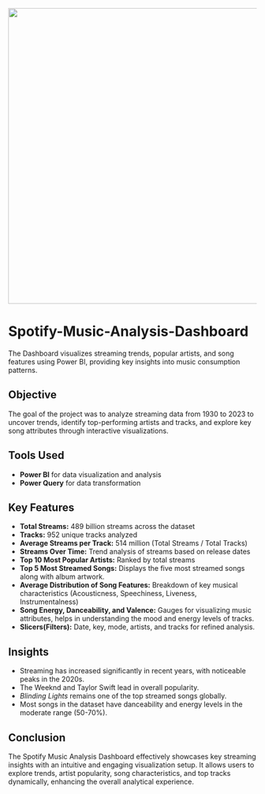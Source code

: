 <img src="https://github.com/user-attachments/assets/03550485-2eb2-4e96-92be-0925accb2c15" width="600" />


# Spotify-Music-Analysis-Dashboard
The Dashboard visualizes streaming trends, popular artists, and song features using Power BI, providing key insights into music consumption patterns.

## Objective
The goal of the project was to analyze streaming data from 1930 to 2023 to uncover trends, identify top-performing artists and tracks, and explore key song attributes through interactive visualizations.

## Tools Used
- **Power BI** for data visualization and analysis  
- **Power Query** for data transformation  

## Key Features
- **Total Streams:** 489 billion streams across the dataset  
- **Tracks:** 952 unique tracks analyzed  
- **Average Streams per Track:** 514 million (Total Streams / Total Tracks)  
- **Streams Over Time:** Trend analysis of streams based on release dates  
- **Top 10 Most Popular Artists:** Ranked by total streams  
- **Top 5 Most Streamed Songs:** Displays the five most streamed songs along with album artwork.  
- **Average Distribution of Song Features:** Breakdown of key musical characteristics (Acousticness, Speechiness, Liveness, Instrumentalness)  
- **Song Energy, Danceability, and Valence:** Gauges for visualizing music attributes, helps in understanding the mood and energy levels of tracks. 
- **Slicers(Filters):** Date, key, mode, artists, and tracks for refined analysis.

## Insights
- Streaming has increased significantly in recent years, with noticeable peaks in the 2020s.  
- The Weeknd and Taylor Swift lead in overall popularity.  
- *Blinding Lights* remains one of the top streamed songs globally.  
- Most songs in the dataset have danceability and energy levels in the moderate range (50-70%). 

## Conclusion
The Spotify Music Analysis Dashboard effectively showcases key streaming insights with an intuitive and engaging visualization setup. It allows users to explore trends, artist popularity, song characteristics, and top tracks dynamically, enhancing the overall analytical experience.
